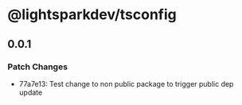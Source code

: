 # @lightsparkdev/tsconfig

## 0.0.1

### Patch Changes

- 77a7e13: Test change to non public package to trigger public dep update
